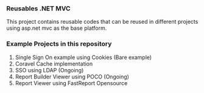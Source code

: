 ### Reusables .NET MVC

This project contains reusable codes that can be reused in different projects using asp.net mvc as the base platform. 
     
### Example Projects in this repository 
1. Single Sign On example using Cookies (Bare example)
2. Coravel Cache implementation
3. SSO using LDAP (Ongoing)
4. Report Builder Viewer using POCO (Ongoing)
5. Report Viewer using FastReport Opensource
  
